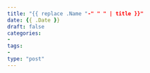 ```yaml
---
title: "{{ replace .Name "-" " " | title }}"
date: {{ .Date }}
draft: false
categories:
- 
tags:
- 
type: "post"
---
```


